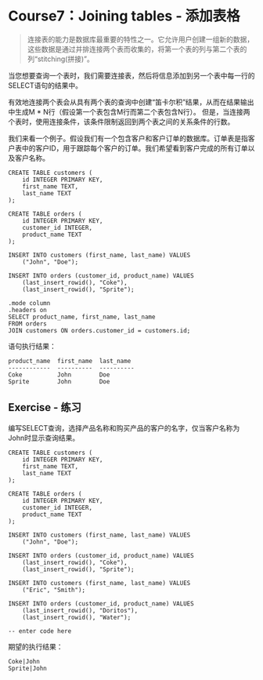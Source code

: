 # **Course7：Joining tables - 添加表格**
>连接表的能力是数据库最重要的特性之一。它允许用户创建一组新的数据，这些数据是通过并排连接两个表而收集的，将第一个表的列与第二个表的列“stitching(拼接)”。

当您想要查询一个表时，我们需要连接表，然后将信息添加到另一个表中每一行的SELECT语句的结果中。

有效地连接两个表会从具有两个表的查询中创建“笛卡尔积”结果，从而在结果输出中生成M * N行（假设第一个表包含M行而第二个表包含N行）。 但是，当连接两个表时，使用连接条件，该条件限制返回到两个表之间的关系条件的行数。

我们来看一个例子。假设我们有一个包含客户和客户订单的数据库。订单表是指客户表中的客户ID，用于跟踪每个客户的订单。我们希望看到客户完成的所有订单以及客户名称。

```
CREATE TABLE customers (
    id INTEGER PRIMARY KEY,
    first_name TEXT,
    last_name TEXT
);

CREATE TABLE orders (
    id INTEGER PRIMARY KEY,
    customer_id INTEGER,
    product_name TEXT
);

INSERT INTO customers (first_name, last_name) VALUES
    ("John", "Doe");

INSERT INTO orders (customer_id, product_name) VALUES
    (last_insert_rowid(), "Coke"),
    (last_insert_rowid(), "Sprite");

.mode column
.headers on
SELECT product_name, first_name, last_name
FROM orders
JOIN customers ON orders.customer_id = customers.id;
```

语句执行结果：

```
product_name  first_name  last_name 
------------  ----------  ----------
Coke          John        Doe       
Sprite        John        Doe       
```

## Exercise - 练习
编写SELECT查询，选择产品名称和购买产品的客户的名字，仅当客户名称为John时显示查询结果。

```
CREATE TABLE customers (
    id INTEGER PRIMARY KEY,
    first_name TEXT,
    last_name TEXT
);

CREATE TABLE orders (
    id INTEGER PRIMARY KEY,
    customer_id INTEGER,
    product_name TEXT
);

INSERT INTO customers (first_name, last_name) VALUES
    ("John", "Doe");

INSERT INTO orders (customer_id, product_name) VALUES
    (last_insert_rowid(), "Coke"),
    (last_insert_rowid(), "Sprite");

INSERT INTO customers (first_name, last_name) VALUES
    ("Eric", "Smith");

INSERT INTO orders (customer_id, product_name) VALUES
    (last_insert_rowid(), "Doritos"),
    (last_insert_rowid(), "Water");

-- enter code here
```

期望的执行结果：
```
Coke|John
Sprite|John
```
